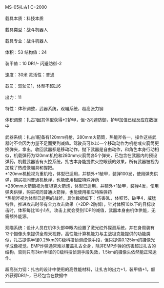 <title>MS-05扎古1</title>
<meta name="GENERATOR" content="WinCHM">
<meta http-equiv="Content-Type" content="text/html; charset=gb2312">
<br>MS-05扎古1 C+2000 
<br>
<br>载具本质：科技本质 
<br>
<br>载具类型：战斗机器人 
<br>
<br>载具专业：战斗机器人
<br>
<br>体积：53 结构值：24 
<br>
<br>装甲值：10 DR1/- 闪避防御-2
<br>
<br>速度：30米 灵活性：普通 
<br>
<br>载员：驾驶员1，体型不超过6 
<br>
<br>出力：11 
<br>
<br>特性：体积调整，武器系统，观瞄系统，超高张力钢 
<br>
<br>体积调整：扎古1因其体型获得+2护甲，但-2闪避防御，护甲加值已经反应在数据中 
<br>
<br>武器系统：扎古1配备有120mm机枪，280mm火箭筒，热能斧各一，操作这些武器时不会因为力量不足而受到减值。驾驶员可以以一个移动动作为机枪或火箭筒更换弹夹，拿出，收回武器都是移动动作，抛下武器是自由动作，和角色本身行动相似，机载弹药为120mm机枪和280mm火箭筒各5个弹夹，已包含在武器内的预设弹药，机载武器皆有火控系统，扎古本身能提供火控眼镜的效果，所有武器被视为加载了热成像瞄具和握把。 
<br>*120mm机枪视为重机枪，体型已适用，并额外+1破甲，装弹100发，使用弹夹供弹，购买视同普通机枪弹，也能使用相应特殊弹药 
<br>*280mm火箭筒视为反坦克火箭炮，体型已适用，并额外+1破甲，装弹4发，使用弹夹供弹，购买视同普通火箭弹，也能使用相应特殊弹药 
<br>*热能斧视为体型已适用的战斧，具体数据如下：伤害8L，体积15，破甲4，威猛特性，推进攻击时带有全力攻击效果（+2DP-2防御），针对体积10以下的目标攻击时，体积每比10小1点，攻击上就会受到1DP的减值，武器本身由机体供能，无需额外能源。 
<br>
<br>观瞄系统：设计人员在机体头部单眼内设置了激光红外探测系统，并在身周装有12个摄像头来提供全周天视野，高性能计算机能力与主战坦克能提供的功能类似，扎古提供半径0.25km的C级科技侦测成像手段，但只提供0.125km的摄像光学成像视觉。EMP炸弹通常难以覆盖扎古全身，除非EMP炸弹的伤害超过扎古的结构，否则只有3km半径的C级科技侦测手段失效，1.5km的摄像头依然能正常运作。 
<br>
<br>超高张力钢：扎古的设计中使用的高性能材料，让扎古的出力+1，装甲值+1，额外获得DR1/-，已经包含在数据中
<br><Hr>
<br>
